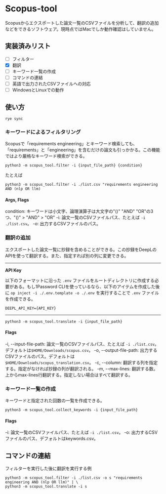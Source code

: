 # Scopus-tool

Scopusからエクスポートした論文一覧のCSVファイルを分析して、翻訳の追加などをできるソフトウェア。現時点ではMacでしか動作確認はしていません。

## 実装済みリスト

- [ ] フィルター
- [x] 翻訳
- [ ] キーワード一覧の作成
- [ ] コマンドの連結
- [ ] 英語で出力されたCSVファイルへの対応
- [ ] WindowsとLinuxでの動作

## 使い方

```shell
rye sync
```

### キーワードによるフィルタリング

Scopusで「requirements engineering」とキーワード検索しても、「requirements」と「engineering」を含むだけの論文も引っかかる。この機能ではより厳格なキーワード検索ができる。

```shell
python3 -m scopus_tool.filter -i {input_file_path} {condition}
```

たとえば

```shell
python3 -m scopus_tool.filter -i ./list.csv "requirements engineering AND (nlp OR llm)
```

#### Args, Flags

condition: キーワードは小文字、論理演算子は大文字の"()" "AND" "OR"の3つ、"()" > "AND" > "OR"
-i: 論文一覧のCSVファイルパス、たとえば `-i ./list.csv`。
-o: 出力するCSVファイルのパス。

### 翻訳の追加

エクスポートした論文一覧に抄録を含めることができる。この抄録をDeepLのAPIを使って翻訳する。また、指定すれば別の列に変更できる。

---
**API Key**

以下のフォーマットに沿った `.env` ファイルをルートディレクトリに作成する必要がある。もし1Password CLIを使っているなら、以下のアイテムを作成した後に `op inject -i ./.env.template -o ./.env` を実行することで `.env` ファイルを作成できる。

```.env
DEEPL_API_KEY={API_KEY}
```
---


```shell
python3 -m scopus_tool.translate -i {input_file_path}
```

#### Flags

-i, --input-file-path: 論文一覧のCSVファイルパス、たとえば `-i ./list.csv`。デフォルトは`$HOME/Downloads/scopus.csv`。
-o, --output-file-path: 出力するCSVファイルのパス。デフォルトは`$HOME/Downloads/scopus_translation.csv`。
-c, --column: 翻訳する列を指定する。指定がなければ抄録の列が翻訳される。
-m, --max-lines: 翻訳する数。上からmax-lines行翻訳する。指定しない場合はすべて翻訳する。

### キーワード一覧の作成

キーワードと指定された回数の一覧を作成できる。

```shell
python3 -m scopus_tool.collect_keywords -i {input_file_path}
```

#### Flags

-i: 論文一覧のCSVファイルパス、たとえば `-i ./list.csv`。
-o: 出力するCSVファイルのパス、デフォルトはkeywords.csv。

## コマンドの連結

フィルターを実行した後に翻訳を実行する例

```shell
python3 -m scopus_tool.filter -i ./list.csv -o s "requirements engineering AND (nlp OR llm)" | \
python3 -m scopus_tool.translate -i s
```
